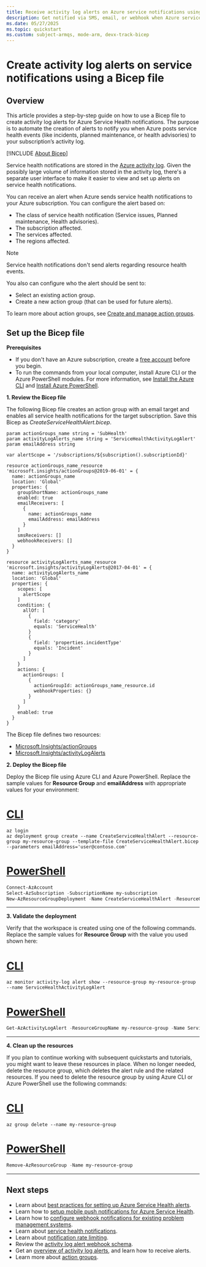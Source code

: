 ```yaml
---
title: Receive activity log alerts on Azure service notifications using Bicep
description: Get notified via SMS, email, or webhook when Azure service occurs using a Bicep file.
ms.date: 05/27/2025
ms.topic: quickstart
ms.custom: subject-armqs, mode-arm, devx-track-bicep
---
```


# Create activity log alerts on service notifications using a Bicep file

## Overview

This article provides a step-by-step guide on how to use a Bicep file to create activity log alerts for Azure Service Health notifications. The purpose is to automate the creation of alerts to notify you when Azure posts service health events (like incidents, planned maintenance, or health advisories) to your subscription’s activity log.



[!INCLUDE [About Bicep](~/reusable-content/ce-skilling/azure/includes/resource-manager-quickstart-bicep-introduction.md)]

Service health notifications are stored in the [Azure activity log](../azure-monitor/essentials/platform-logs-overview.md). Given the possibly large volume of information stored in the activity log, there's a separate user interface to make it easier to view and set up alerts on service health notifications.

You can receive an alert when Azure sends service health notifications to your Azure subscription. You can configure the alert based on:

- The class of service health notification (Service issues, Planned maintenance, Health advisories).
- The subscription affected.
- The services affected.
- The regions affected.

> [!NOTE]
> Service health notifications don't send alerts regarding resource health events.

You also can configure who the alert should be sent to:

- Select an existing action group.
- Create a new action group (that can be used for future alerts).

To learn more about action groups, see [Create and manage action groups](../azure-monitor/alerts/action-groups.md).

## Set up the Bicep file

**Prerequisites**

- If you don't have an Azure subscription, create a [free account](https://azure.microsoft.com/free/?WT.mc_id=A261C142F) before you begin.
- To run the commands from your local computer, install Azure CLI or the Azure PowerShell modules. For more information, see [Install the Azure CLI](/cli/azure/install-azure-cli) and [Install Azure PowerShell](/powershell/azure/install-azure-powershell).

**1. Review the Bicep file**

The following Bicep file creates an action group with an email target and enables all service health notifications for the target subscription. Save this Bicep as *CreateServiceHealthAlert.bicep*.

```bicep
param actionGroups_name string = 'SubHealth'
param activityLogAlerts_name string = 'ServiceHealthActivityLogAlert'
param emailAddress string

var alertScope = '/subscriptions/${subscription().subscriptionId}'

resource actionGroups_name_resource 'microsoft.insights/actionGroups@2019-06-01' = {
  name: actionGroups_name
  location: 'Global'
  properties: {
    groupShortName: actionGroups_name
    enabled: true
    emailReceivers: [
      {
        name: actionGroups_name
        emailAddress: emailAddress
      }
    ]
    smsReceivers: []
    webhookReceivers: []
  }
}

resource activityLogAlerts_name_resource 'microsoft.insights/activityLogAlerts@2017-04-01' = {
  name: activityLogAlerts_name
  location: 'Global'
  properties: {
    scopes: [
      alertScope
    ]
    condition: {
      allOf: [
        {
          field: 'category'
          equals: 'ServiceHealth'
        }
        {
          field: 'properties.incidentType'
          equals: 'Incident'
        }
      ]
    }
    actions: {
      actionGroups: [
        {
          actionGroupId: actionGroups_name_resource.id
          webhookProperties: {}
        }
      ]
    }
    enabled: true
  }
}

```

The Bicep file defines two resources:

- [Microsoft.Insights/actionGroups](/azure/templates/microsoft.insights/actiongroups)
- [Microsoft.Insights/activityLogAlerts](/azure/templates/microsoft.insights/activityLogAlerts)

**2. Deploy the Bicep file**

Deploy the Bicep file using Azure CLI and Azure PowerShell. Replace the sample values for **Resource Group** and **emailAddress** with appropriate values for your environment:

# [CLI](#tab/CLI)

```azurecli
az login
az deployment group create --name CreateServiceHealthAlert --resource-group my-resource-group --template-file CreateServiceHealthAlert.bicep --parameters emailAddress='user@contoso.com'
```

# [PowerShell](#tab/PowerShell)

```powershell
Connect-AzAccount
Select-AzSubscription -SubscriptionName my-subscription
New-AzResourceGroupDeployment -Name CreateServiceHealthAlert -ResourceGroupName my-resource-group -TemplateFile CreateServiceHealthAlert.bicep -emailAddress user@contoso.com
```

---

**3. Validate the deployment**

Verify that the workspace is created using one of the following commands. Replace the sample values for **Resource Group** with the value you used shown here:

# [CLI](#tab/CLI)

```azurecli
az monitor activity-log alert show --resource-group my-resource-group --name ServiceHealthActivityLogAlert
```

# [PowerShell](#tab/PowerShell)

```powershell
Get-AzActivityLogAlert -ResourceGroupName my-resource-group -Name ServiceHealthActivityLogAlert
```

---

**4. Clean up the resources**

If you plan to continue working with subsequent quickstarts and tutorials, you might want to leave these resources in place. When no longer needed, delete the resource group, which deletes the alert rule and the related resources. If you need to delete the resource group by using Azure CLI or Azure PowerShell use the following commands:

# [CLI](#tab/CLI)

```azurecli
az group delete --name my-resource-group
```

# [PowerShell](#tab/PowerShell)

```powershell
Remove-AzResourceGroup -Name my-resource-group
```

---

## Next steps

- Learn about [best practices for setting up Azure Service Health alerts](https://learn-video.azurefd.net/vod/player?id=771688cf-0348-44c4-ba48-f36bcd0aba3f).
- Learn how to [setup mobile push notifications for Azure Service Health](https://learn-video.azurefd.net/vod/player?id=4a3171ca-2104-4447-8f4b-c4d27f6dfe96).
- Learn how to [configure webhook notifications for existing problem management systems](service-health-alert-webhook-guide.md).
- Learn about [service health notifications](service-notifications.md).
- Learn about [notification rate limiting](../azure-monitor/alerts/alerts-rate-limiting.md).
- Review the [activity log alert webhook schema](../azure-monitor/alerts/activity-log-alerts-webhook.md).
- Get an [overview of activity log alerts](../azure-monitor/alerts/alerts-overview.md), and learn how to receive alerts.
- Learn more about [action groups](../azure-monitor/alerts/action-groups.md).
